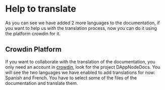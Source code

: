 # Help to translate

As you can see we have added 2 more languages to the documentation, if you want to help us with the translation process, now you can do it using the platform crowdin for it.

## Crowdin Platform

If you want to collaborate with the translation of the documentation, you only need an account in [crowdin](https://crowdin.com/), look for the project DAppNodeDocs. You will see the two languages we have enabled to add translations for now: Spanish and French. You have to select some of the files of the documentation and translate them.
